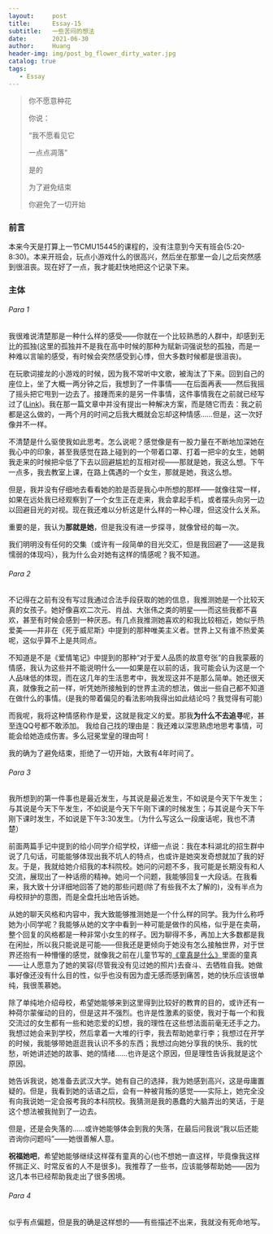 ```yaml
---
layout:     post
title:      Essay-15
subtitle:   一些苦闷的想法
date:       2021-06-30
author:     Huang
header-img: img/post_bg_flower_dirty_water.jpg
catalog: true
tags:
   - Essay
---
```


> 你不愿意种花
>
> 你说：
>
> “我不愿看见它
>
> 一点点凋落”
>
> 是的
>
> 为了避免结束
>
> 你避免了一切开始

### 前言

本来今天是打算上一节CMU15445的课程的，没有注意到今天有班会(5:20-8:30)。本来开班会，玩点小游戏什么的很高兴，然后坐在那里一会儿之后突然感到很沮丧。现在好了一点，我才能赶快地把这个记录下来。

### 主体

###### Para 1

我很难说清楚那是一种什么样的感受——你就在一个比较熟悉的人群中，却感到无比的孤独(这里的孤独并不是我在高中时候的那种为赋新词强说愁的孤独，而是一种难以言喻的感受，有时候会突然感受到心悸，但大多数时候都是很沮丧)。

在玩歌词接龙的小游戏的时候，因为我不常听中文歌，被淘汰了下来。回到自己的座位上，坐了大概一两分钟之后，我想到了一件事情——在后面再表——然后我摇了摇头把它甩到一边去了。接踵而来的是另一件事情，这件事情我在之前就已经写过了([Link](https://huang-feiyu.github.io/2021/06/27/Summer-vacation-Journal-1/#essay-14-%E5%A6%82%E4%BD%95%E9%9D%A2%E5%AF%B9%E8%87%AA%E5%B7%B1%E7%9A%84%E6%80%9D%E6%83%B3%E5%89%A7%E5%8F%98))。我在那一篇文章中并没有提出一种解决方案，而是随它而去：我之前都是这么做的，一两个月的时间之后我大概就会忘却这种情感……但是，这一次好像并不一样。

不清楚是什么驱使我如此思考。怎么说呢？感觉像是有一股力量在不断地加深她在我心中的印象，甚至我感觉在路上碰到的一个带着口罩、打着一把伞的女生，她朝我走来的时候把伞低了下去以回避尴尬的互相对视——那就是她，我这么想。下午一点多，我去教室上课，在路上偶遇的一个女生，那就是她，我这么想。

但是，我并没有仔细地去看看她的脸是否是我心中所想的那样——就像往常一样，如果在远处我已经观察到了一个女生正在走来，我会拿起手机，或者摆头向另一边以回避目光的对视。现在我还难以分析这是什么样的一种心理，但这没什么关系。

重要的是，我认为**那就是她**，但是我没有进一步探寻，就像曾经的每一次。

我们明明没有任何的交集（或许有一段简单的目光交汇，但是我回避了——这是我懦弱的体现吗），我为什么会对她有这样的情感呢？我不知道。

###### Para 2

不记得在之前有没有写过我通过合法手段获取的她的信息，我推测她是一个比较天真的女孩子。她好像喜欢二次元、肖战、大张伟之类的明星——而这些我都不喜欢，甚至有时候会感到一种厌恶。有几点我推测她喜欢的和我比较相近，她似乎热爱美——并非在《死于威尼斯》中提到的那种唯美主义者。世界上又有谁不热爱美呢，这似乎算不上是共同点。

不知道是不是《爱情笔记》中提到的那种“对于爱人品质的故意夸张”的自我蒙蔽的情感，我认为这些并不能说明什么——如果是在以前的话，我可能会认为这是一个人品味低的体现，而在这几年的生活思考中，我发现这并不是那么简单。她还很天真，就像我之前一样，听凭她所接触到的世界主流的想法，做出一些自己都不知道在做什么的事情。(是我的带着偏见的看法影响我得出如此结论吗？我觉得有可能)

而我呢，我将这种情感称作是爱，这就是我定义的爱。那我**为什么不去追寻**呢，甚至连QQ号都不敢添加。 我给自己找的理由是：我还难以深思熟虑地思考事情，可能会给她造成伤害。多么冠冕堂皇的理由呵！

我的确为了避免结束，拒绝了一切开始，大致有4年时间了。

###### Para 3

我所想到的第一件事也是最近发生，与其说是最近发生，不如说是今天下午发生；与其说是今天下午发生，不如说是今天下午刚下课的时候发生；与其说是今天下午刚下课时发生，不如说是下午3:30发生。（为什么写这么一段废话呢，我也不清楚）

前面两篇手记中提到的给小同学介绍学校，详细一点说：我在本科湖北的招生群中说了几句话，可能能够体现出我不坑人的特点，也或许是她突发奇想就加了我的好友。于是，我就给她介绍我的本科院校。她问的问题不多，我可能是长期没有和人交流，展现出了一种话痨的精神。她问一个问题，我能够回复一大段话。在我看来，我大致十分详细地回答了她的那些问题(除了有些我不太了解的)，没有半点为母校辩护的意图，而是全盘托出地告诉她。

从她的聊天风格和内容中，我大致能够推测她是一个什么样的同学。我为什么称呼她为小同学呢？我能够从她的文字中看到一种可能是做作的风格，似乎是在卖萌，整个回复的风格都是一种非常小女生的样子。因为聊得不多，再加上大多数都是我在闲扯，所以我只能说是可能——但我还是更倾向于她没有怎么接触世界，对于世界还抱有一种懵懂的感觉，就像我之前在儿童节写的[《童真是什么》](https://huang-feiyu.github.io/2021/06/01/Essay-9/)里面的童真——让人愿意为了她的笑容(尽管我没有见过她的照片)去奋斗、去牺牲自我。她做事好像还没有什么目的性，似乎也没有因为虚无感而感到痛苦，她的快乐应该很单纯，我很羡慕她。

除了单纯地介绍母校，希望她能够来到这里得到比较好的教育的目的，或许还有一种荷尔蒙催动的目的，但是这并不强烈。也许是性激素的驱使，我对于每一个和我交流过的女生都有一些和她恋爱的幻想，我的理性在这些想法面前毫无还手之力。我想过她会来到学校，然后拿着一大堆的行李，我去帮助她拿行李；我想过在开学的时候，我能够带她逛逛我认识不多的东西；我想过向她分享我的快乐、我的忧愁，听她讲述她的故事、她的情绪……也许是这个原因，但是理性告诉我就是这个原因。

她告诉我说，她准备去武汉大学。她有自己的选择，我为她感到高兴，这是毋庸置疑的。但是，我看到她的话语之后，会有一种被背叛的感觉——实际上，她完全没有向我说她一定会报考我的本科院校。我猜测是我的愚蠢的大脑弄出的笑话，于是这个想法被我抛到了一边去。

但是，还是会失落的……或许她能够体会到我的失落，在最后问我说“我以后还能咨询你问题吗”——她很善解人意。

**祝福她吧**，希望她能够继续这样葆有童真的心(也不想她一直这样，毕竟像我这样怀揣正义、时常反省的人不是很多)。我推荐了一些书，应该能够帮助她——因为这几本书已经帮助我走出了很多困境。

###### Para 4

似乎有点偏题，但是我的确是这样想的——有些描述不出来，我就没有死命地写。
